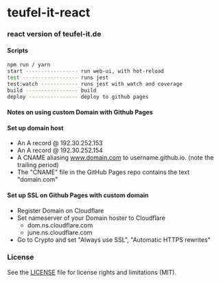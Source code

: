 # teufel-it-react
### react version of teufel-it.de

#### Scripts
```bash
npm run / yarn
start ----------------- run web-ui, with hot-reload
test ------------------ runs jest
test:watch ------------ runs jest with watch and coverage
build ----------------- build
deploy ---------------- deploy to github pages
```

#### Notes on using custom Domain with Github Pages

#### Set up domain host

- An A record @ 192.30.252.153
- An A record @ 192.30.252.154
- A CNAME aliasing www.domain.com to username.github.io. (note the trailing period)
- The "CNAME" file in the GitHub Pages repo contains the text "domain.com"

#### Set up SSL on Github Pages with custom domain

- Register Domain on Cloudflare
- Set nameserver of your Domain hoster to Cloudflare 
    - dom.ns.cloudflare.com
    - june.ns.cloudflare.com
- Go to Crypto and set "Always use SSL", "Automatic HTTPS rewrites"

### License
See the [LICENSE](LICENSE.md) file for license rights and limitations (MIT).